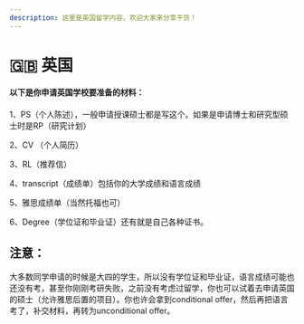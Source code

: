 ```yaml
---
description: 这里是英国留学内容，欢迎大家来分享干货！
---
```


# 🇬🇧 英国

#### 以下是你申请英国学校要准备的材料：

1、PS（个人陈述），一般申请授课硕士都是写这个。如果是申请博士和研究型硕士时是RP（研究计划）

2、CV （个人简历）

3、RL（推荐信）

4、transcript（成绩单）包括你的大学成绩和语言成绩

5、雅思成绩单（当然托福也可）

6、Degree（学位证和毕业证）还有就是自己各种证书。

## **注意：**

&#x20;   大多数同学申请的时候是大四的学生，所以没有学位证和毕业证，语言成绩可能也还没有考，甚至你刚刚考研失败，之前没有考虑过留学，你也可以试着去申请英国的硕士（允许雅思后置的项目）。你也许会拿到conditional offer，然后再把语言考了，补交材料，再转为unconditional offer。
